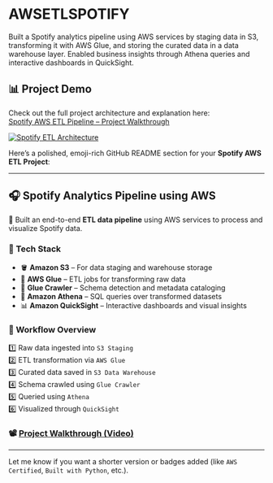 # AWSETLSPOTIFY
Built a Spotify analytics pipeline using AWS services by staging data in S3, transforming it with AWS Glue, and storing the curated data in a data warehouse layer. Enabled business insights through Athena queries and interactive dashboards in QuickSight.

## 📊 Project Demo

Check out the full project architecture and explanation here:  
[Spotify AWS ETL Pipeline – Project Walkthrough](https://drive.google.com/file/d/1vxejLYnV-M0D0-K8r-ugLtei72byCjOi/view?usp=sharing)


[![Spotify ETL Architecture](https://drive.google.com/thumbnail?id=1vxejLYnV-M0D0-K8r-ugLtei72byCjOi)](https://drive.google.com/file/d/1vxejLYnV-M0D0-K8r-ugLtei72byCjOi/view?usp=sharing)


Here’s a polished, emoji-rich GitHub README section for your **Spotify AWS ETL Project**:

---

## 🎧 Spotify Analytics Pipeline using AWS

🚀 Built an end-to-end **ETL data pipeline** using AWS services to process and visualize Spotify data.

### 🔧 Tech Stack
- 🪣 **Amazon S3** – For data staging and warehouse storage  
- 🧪 **AWS Glue** – ETL jobs for transforming raw data  
- 🐛 **Glue Crawler** – Schema detection and metadata cataloging  
- 🔎 **Amazon Athena** – SQL queries over transformed datasets  
- 📊 **Amazon QuickSight** – Interactive dashboards and visual insights

### 📂 Workflow Overview

1️⃣ Raw data ingested into `S3 Staging`  
2️⃣ ETL transformation via `AWS Glue`  
3️⃣ Curated data saved in `S3 Data Warehouse`  
4️⃣ Schema crawled using `Glue Crawler`  
5️⃣ Queried using `Athena`  
6️⃣ Visualized through `QuickSight`

### 📽️ [Project Walkthrough (Video)](https://drive.google.com/file/d/1vxejLYnV-M0D0-K8r-ugLtei72byCjOi/view?usp=sharing)

---

Let me know if you want a shorter version or badges added (like `AWS Certified`, `Built with Python`, etc.).

